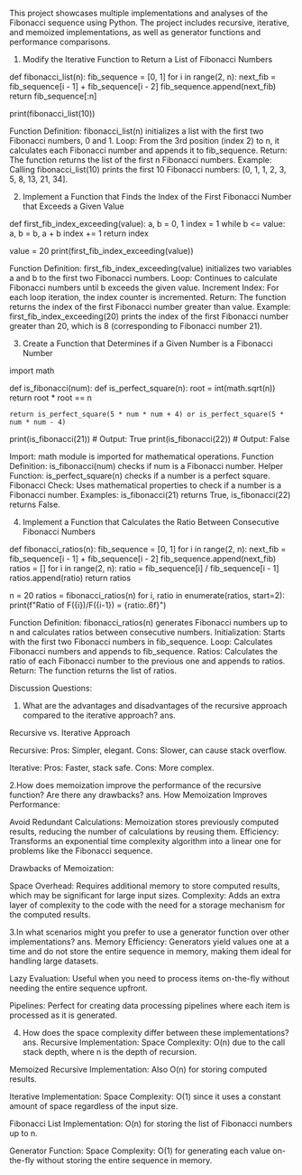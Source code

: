 This project showcases multiple implementations and analyses of the Fibonacci sequence using Python. The project includes recursive, iterative, and memoized implementations, as well as generator functions and performance comparisons.

1. Modify the Iterative Function to Return a List of Fibonacci Numbers

def fibonacci_list(n):
    fib_sequence = [0, 1]
    for i in range(2, n):
        next_fib = fib_sequence[i - 1] + fib_sequence[i - 2]
        fib_sequence.append(next_fib)
    return fib_sequence[:n]

print(fibonacci_list(10))

Function Definition: fibonacci_list(n) initializes a list with the first two Fibonacci numbers, 0 and 1.
Loop: From the 3rd position (index 2) to n, it calculates each Fibonacci number and appends it to fib_sequence.
Return: The function returns the list of the first n Fibonacci numbers.
Example: Calling fibonacci_list(10) prints the first 10 Fibonacci numbers: [0, 1, 1, 2, 3, 5, 8, 13, 21, 34].

2. Implement a Function that Finds the Index of the First Fibonacci Number that Exceeds a Given Value

def first_fib_index_exceeding(value):
    a, b = 0, 1
    index = 1
    while b <= value:
        a, b = b, a + b
        index += 1
    return index

value = 20
print(first_fib_index_exceeding(value))

Function Definition: first_fib_index_exceeding(value) initializes two variables a and b to the first two Fibonacci numbers.
Loop: Continues to calculate Fibonacci numbers until b exceeds the given value.
Increment Index: For each loop iteration, the index counter is incremented.
Return: The function returns the index of the first Fibonacci number greater than value.
Example: first_fib_index_exceeding(20) prints the index of the first Fibonacci number greater than 20, which is 8 (corresponding to Fibonacci number 21).

3. Create a Function that Determines if a Given Number is a Fibonacci Number

import math

def is_fibonacci(num):
    def is_perfect_square(n):
        root = int(math.sqrt(n))
        return root * root == n
    
    return is_perfect_square(5 * num * num + 4) or is_perfect_square(5 * num * num - 4)

print(is_fibonacci(21))  # Output: True
print(is_fibonacci(22))  # Output: False

Import: math module is imported for mathematical operations.
Function Definition: is_fibonacci(num) checks if num is a Fibonacci number.
Helper Function: is_perfect_square(n) checks if a number is a perfect square.
Fibonacci Check: Uses mathematical properties to check if a number is a Fibonacci number.
Examples: is_fibonacci(21) returns True, is_fibonacci(22) returns False.

4. Implement a Function that Calculates the Ratio Between Consecutive Fibonacci Numbers

def fibonacci_ratios(n):
    fib_sequence = [0, 1]
    for i in range(2, n):
        next_fib = fib_sequence[i - 1] + fib_sequence[i - 2]
        fib_sequence.append(next_fib)
    ratios = []
    for i in range(2, n):
        ratio = fib_sequence[i] / fib_sequence[i - 1]
        ratios.append(ratio)
    return ratios

n = 20
ratios = fibonacci_ratios(n)
for i, ratio in enumerate(ratios, start=2):
    print(f"Ratio of F({i})/F({i-1}) = {ratio:.6f}")

Function Definition: fibonacci_ratios(n) generates Fibonacci numbers up to n and calculates ratios between consecutive numbers.
Initialization: Starts with the first two Fibonacci numbers in fib_sequence.
Loop: Calculates Fibonacci numbers and appends to fib_sequence.
Ratios: Calculates the ratio of each Fibonacci number to the previous one and appends to ratios.
Return: The function returns the list of ratios.

Discussion Questions:

1. What are the advantages and disadvantages of the recursive approach compared to the iterative approach?
ans. 

Recursive vs. Iterative Approach

Recursive:
Pros: Simpler, elegant.
Cons: Slower, can cause stack overflow.

Iterative:
Pros: Faster, stack safe.
Cons: More complex.

2.How does memoization improve the performance of the recursive function? Are there any drawbacks?
ans.
How Memoization Improves Performance:

Avoid Redundant Calculations: Memoization stores previously computed results, reducing the number of calculations by reusing them.
Efficiency: Transforms an exponential time complexity algorithm into a linear one for problems like the Fibonacci sequence.

Drawbacks of Memoization:

Space Overhead: Requires additional memory to store computed results, which may be significant for large input sizes.
Complexity: Adds an extra layer of complexity to the code with the need for a storage mechanism for the computed results.

3.In what scenarios might you prefer to use a generator function over other implementations?
ans.
Memory Efficiency: Generators yield values one at a time and do not store the entire sequence in memory, making them ideal for handling large datasets.

Lazy Evaluation: Useful when you need to process items on-the-fly without needing the entire sequence upfront.

Pipelines: Perfect for creating data processing pipelines where each item is processed as it is generated.

4. How does the space complexity differ between these implementations?
ans.
Recursive Implementation:
Space Complexity: O(n) due to the call stack depth, where n is the depth of recursion.

Memoized Recursive Implementation: Also O(n) for storing computed results.

Iterative Implementation:
Space Complexity: O(1) since it uses a constant amount of space regardless of the input size.

Fibonacci List Implementation: O(n) for storing the list of Fibonacci numbers up to n.

Generator Function:
Space Complexity: O(1) for generating each value on-the-fly without storing the entire sequence in memory.